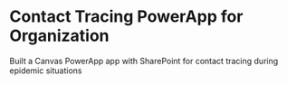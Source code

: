 # Contact Tracing PowerApp for Organization
Built a Canvas PowerApp app with SharePoint for contact tracing during epidemic situations
